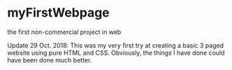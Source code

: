 # myFirstWebpage

the first non-commercial project in web

Update 29 Oct. 2018: This was my very first try at creating a basic 3 paged website using pure HTML and CSS. Obviously, the things I have done could have been done much better.
